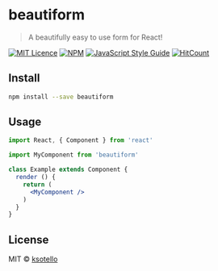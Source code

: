 # beautiform

> A beautifully easy to use form for React!

[![MIT Licence](https://badges.frapsoft.com/os/mit/mit.svg?v=103)](https://opensource.org/licenses/mit-license.php)
[![NPM](https://img.shields.io/npm/v/beautiform.svg)](https://www.npmjs.com/package/beautiform) [![JavaScript Style Guide](https://img.shields.io/badge/code_style-standard-brightgreen.svg)](https://standardjs.com)
[![HitCount](http://hits.dwyl.io/ksotello/beautiform.svg)](http://hits.dwyl.io/ksotello/beautiform)

## Install

```bash
npm install --save beautiform
```

## Usage

```jsx
import React, { Component } from 'react'

import MyComponent from 'beautiform'

class Example extends Component {
  render () {
    return (
      <MyComponent />
    )
  }
}
```

## License

MIT © [ksotello](https://github.com/ksotello)
